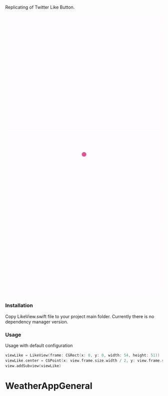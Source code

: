 Replicating of Twitter Like Button. 

[![](https://github.com/aybekckaya/TwitterLikeButton/blob/master/TwitterLikeVisual.gif)](https://github.com/aybekckaya/TwitterLikeButton/blob/master/TwitterLikeVisual.gif)

### Installation 
Copy LikeView.swift file to your project main folder. Currently there is no dependency manager version. 

### Usage
Usage with default configuration
```swift
viewLike = LikeView(frame: CGRect(x: 0, y: 0, width: 54, height: 51))
viewLike.center = CGPoint(x: view.frame.size.width / 2, y: view.frame.size.height / 2)
view.addSubview(viewLike)
```

# WeatherAppGeneral
